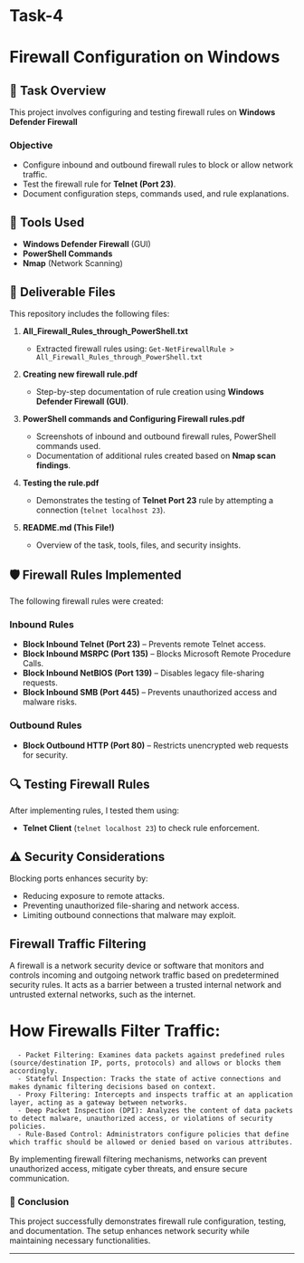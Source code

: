 # Task-4
# Firewall Configuration on Windows

## 📌 Task Overview  
This project involves configuring and testing firewall rules on **Windows Defender Firewall**
### **Objective**  
- Configure inbound and outbound firewall rules to block or allow network traffic.  
- Test the firewall rule for **Telnet (Port 23)**.  
- Document configuration steps, commands used, and rule explanations.

## 🔧 Tools Used  
- **Windows Defender Firewall** (GUI)  
- **PowerShell Commands**  
- **Nmap** (Network Scanning)  

## 📂 Deliverable Files  
This repository includes the following files:

1. **All_Firewall_Rules_through_PowerShell.txt**  
   - Extracted firewall rules using: `Get-NetFirewallRule > All_Firewall_Rules_through_PowerShell.txt`  

2. **Creating new firewall rule.pdf**  
   - Step-by-step documentation of rule creation using **Windows Defender Firewall (GUI)**.  

3. **PowerShell commands and Configuring Firewall rules.pdf**  
   - Screenshots of inbound and outbound firewall rules, PowerShell commands used.  
   - Documentation of additional rules created based on **Nmap scan findings**.  

4. **Testing the rule.pdf**  
   - Demonstrates the testing of **Telnet Port 23** rule by attempting a connection (`telnet localhost 23`).  

5. **README.md (This File!)**  
   - Overview of the task, tools, files, and security insights.  

## 🛡️ Firewall Rules Implemented  
The following firewall rules were created:

### **Inbound Rules**
- **Block Inbound Telnet (Port 23)** – Prevents remote Telnet access.  
- **Block Inbound MSRPC (Port 135)** – Blocks Microsoft Remote Procedure Calls.  
- **Block Inbound NetBIOS (Port 139)** – Disables legacy file-sharing requests.  
- **Block Inbound SMB (Port 445)** – Prevents unauthorized access and malware risks.  

### **Outbound Rules**
- **Block Outbound HTTP (Port 80)**  – Restricts unencrypted web requests for security.  

## 🔍 Testing Firewall Rules  
After implementing rules, I tested them using:  
- **Telnet Client** (`telnet localhost 23`) to check rule enforcement.  


## ⚠️ Security Considerations  
Blocking ports enhances security by:
- Reducing exposure to remote attacks.  
- Preventing unauthorized file-sharing and network access.  
- Limiting outbound connections that malware may exploit.

## Firewall Traffic Filtering
A firewall is a network security device or software that monitors and controls incoming and outgoing network traffic based on predetermined security rules. It acts as a barrier between a trusted internal network and untrusted external networks, such as the internet.
   # How Firewalls Filter Traffic:
      - Packet Filtering: Examines data packets against predefined rules (source/destination IP, ports, protocols) and allows or blocks them accordingly.
      - Stateful Inspection: Tracks the state of active connections and makes dynamic filtering decisions based on context.
      - Proxy Filtering: Intercepts and inspects traffic at an application layer, acting as a gateway between networks.
      - Deep Packet Inspection (DPI): Analyzes the content of data packets to detect malware, unauthorized access, or violations of security policies.
      - Rule-Based Control: Administrators configure policies that define which traffic should be allowed or denied based on various attributes.
      
By implementing firewall filtering mechanisms, networks can prevent unauthorized access, mitigate cyber threats, and ensure secure communication.


### 📜 Conclusion  
This project successfully demonstrates firewall rule configuration, testing, and documentation. The setup enhances network security while maintaining necessary functionalities.  

---

